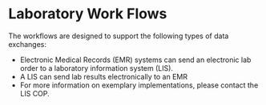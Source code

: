 # Laboratory Work Flows

The workflows are designed to support the following types of data exchanges:

* Electronic Medical Records \(EMR\) systems can send an electronic lab order to a laboratory information system \(LIS\).
* A LIS can send lab results electronically to an EMR 
* For more information on exemplary implementations, please contact the LIS COP.

